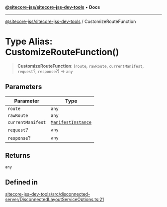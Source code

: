 [**@sitecore-jss/sitecore-jss-dev-tools**](../README.md) • **Docs**

***

[@sitecore-jss/sitecore-jss-dev-tools](../README.md) / CustomizeRouteFunction

# Type Alias: CustomizeRouteFunction()

> **CustomizeRouteFunction**: (`route`, `rawRoute`, `currentManifest`, `request`?, `response`?) => `any`

## Parameters

| Parameter | Type |
| ------ | ------ |
| `route` | `any` |
| `rawRoute` | `any` |
| `currentManifest` | [`ManifestInstance`](../interfaces/ManifestInstance.md) |
| `request`? | `any` |
| `response`? | `any` |

## Returns

`any`

## Defined in

[sitecore-jss-dev-tools/src/disconnected-server/DisconnectedLayoutServiceOptions.ts:21](https://github.com/Sitecore/xmc-jss-dev/blob/f739f952c1ea1be244446f2466e23085eb12739b/packages/sitecore-jss-dev-tools/src/disconnected-server/DisconnectedLayoutServiceOptions.ts#L21)
